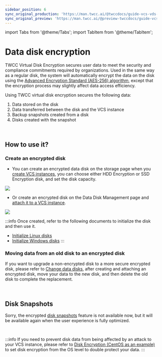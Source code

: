 ```yaml
---
sidebar_position: 6
sync_original_production: 'https://man.twcc.ai/@twccdocs/guide-vcs-vds-encryption-en' 
sync_original_preview: 'https://man.twcc.ai/@preview-twccdocs/guide-vcs-vds-encryption-en' 
---
```


import Tabs from '@theme/Tabs';
import TabItem from '@theme/TabItem';

# Data disk encryption

TWCC Virtual Disk Encryption secures user data to meet the security and compliance commitments required by organizations. Used in the same way as a regular disk, the system will automatically encrypt the data on the disk using the [Advanced Encryption Standard (AES-256) algorithm](https://en.m.wikipedia.org/wiki/Advanced_Encryption_Standard), except that the encryption process may slightly affect data access efficiency.

Using TWCC virtual disk encryption secures the following data:

1. Data stored on the disk
2. Data transferred between the disk and the VCS instance
3. Backup snapshots created from a disk
4. Disks created with the snapshot

<br/>

## How to use it?

### Create an encrypted disk

- You can create an encrypted data disk on the storage page when you [create VCS instances](https://man.twcc.vip/en/docs/vcs/user-guides/creation/vcs-instances), you can choose either HDD Encryption or SSD Encryption disk, and set the disk capacity.

![](https://cos.twcc.ai/SYS-MANUAL/uploads/upload_9085231c49d531147f799c7ee0c426e1.png)

- Or create an encrypted disk on the Data Disk Management page and [attach it to a VCS instance](https://man.twcc.vip/en/docs/vcs/user-guides/storage/viewInfo-attachToVCS-deleteDataDisks#attach-to-vcs-instances).

![](https://cos.twcc.ai/SYS-MANUAL/uploads/upload_a19a7c843850636f64e72e3d41fef720.png)

:::info
Once created, refer to the following documents to initialize the disk and then use it.
- [<ins>Initialize Linux disks</ins>](https://man.twcc.vip/en/docs/vcs/tutorials/data-disk-init-linux)
- [<ins>Initialize Windows disks</ins>](https://man.twcc.vip/en/docs/vcs/tutorials/data-disk-init-windows)
:::

### Moving data from an old disk to an encrypted disk

If you want to upgrade a non-encrypted disk to a more secure encrypted disk, please refer to [Change data disks](https://man.twcc.vip/en/docs/vcs/tutorials/replace-data-disk), after creating and attaching an encrypted disk, move your data to the new disk, and then delete the old disk to complete the replacement.

<br/>

## Disk Snapshots

Sorry, the encrypted [disk snapshots](https://man.twcc.vip/en/docs/vcs/user-guides/storage/snapshot) feature is not available now, but it will be available again when the user experience is fully optimized.

<br/>

:::info
If you need to prevent disk data from being affected by an attack to your VCS instance, please refer to [<ins>Disk Encryption (CentOS as an example)</ins>](https://drive.google.com/file/d/1A6gdyL0lUMauygwM9cLtgU8GwbRpK36s/view) to set disk encryption from the OS level to double protect your data.
:::
